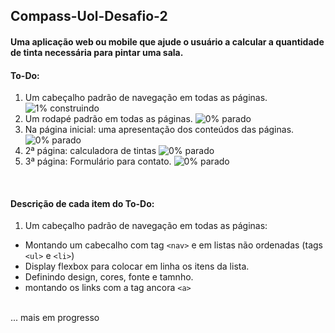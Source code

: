 ## Compass-Uol-Desafio-2
#### Uma aplicação web ou mobile que ajude o usuário a calcular a quantidade de tinta necessária para pintar uma sala.

#### To-Do:
1. Um cabeçalho padrão de navegação em todas as páginas. ![1% construindo](https://progress-bar.dev/1/?title=construindo)
2. Um rodapé padrão em todas as páginas. ![0% parado](https://progress-bar.dev/0/?title=parado)
3. Na página inicial: uma apresentação dos conteúdos das páginas. ![0% parado](https://progress-bar.dev/0/?title=parado)
4. 2ª página: calculadora de tintas ![0% parado](https://progress-bar.dev/0/?title=parado)
5. 3ª página: Formulário para contato. ![0% parado](https://progress-bar.dev/0/?title=parado)

<br>

#### Descrição de cada item do To-Do:
1. Um cabeçalho padrão de navegação em todas as páginas:
- Montando um cabecalho com tag ```<nav>``` e em listas não ordenadas (tags ```<ul>``` e ```<li>```)
- Display flexbox para colocar em linha os itens da lista.
- Definindo design, cores, fonte e tamnho.
- montando os links com a tag ancora ```<a>```
<br>
... mais em progresso
